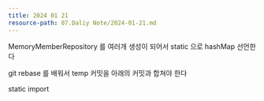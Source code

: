 ```yaml
---
title: 2024 01 21
resource-path: 07.Daliy Note/2024-01-21.md
---
```

MemoryMemberRepository 를 여러개 생성이 되어서 static 으로 hashMap 선언한다


git rebase 를 배워서 temp 커밋을 아래의 커밋과 합쳐야 한다

static import